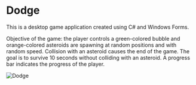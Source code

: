 # Dodge

This is a desktop game application created using C# and Windows Forms.

Objective of the game: the player controls a green-colored bubble and orange-colored asteroids are spawning at random positions and with random speed. Collision with an asteroid causes the end of the game. The goal is to survive 10 seconds without colliding with an asteroid. A progress bar indicates the progress of the player.

![Dodge](https://user-images.githubusercontent.com/83016858/219973152-8117b076-74a1-440f-bf35-f3f1b7b2ecbd.jpg)
